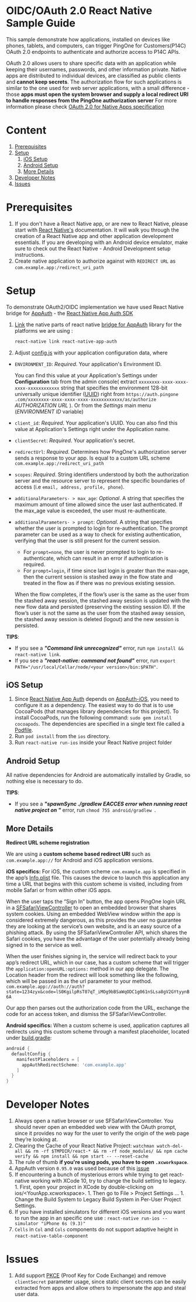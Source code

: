 # OIDC/OAuth 2.0 React Native Sample Guide
This sample demonstrate how applications, installed on devices like phones, tablets, and computers, can trigger PingOne for Customers(P14C) OAuth 2.0 endpoints to authenticate and authorize access to P14C APIs. 

OAuth 2.0 allows users to share specific data with an application while keeping their usernames, passwords, and other information private.
Native apps are distributed to individual devices, are classified as public clients and **cannot keep secrets**.
The authorization flow for such applications is similar to the one used for web server applications, with a small difference - those **apps must open the system browser and supply a local redirect URI to handle responses from the PingOne authorization server**
For more information please check [OAuth 2.0 for Native Apps specification](https://tools.ietf.org/html/rfc8252)

# Content
1. [Prerequisites](#prerequisites)
1. [Setup](#setup)
    1. [iOS Setup](#ios-setup)
    1. [Android Setup](#android-setup)
    1. [More Details](#more-details)
1. [Developer Notes](#developer-notes)
1. [Issues](#issues)


# Prerequisites 
1. If you don't have a React Native app, or are new to React Native, please start with [React Native's](https://facebook.github.io/react-native/docs/getting-started) documentation. It will walk you through the creation of a React Native app and other application development essentials.
If you are developing with an Android device emulator, make sure to check out the React Native - Android Development setup instructions.
1. Create native application to authorize against with `REDIRECT URL` as `com.example.app:/redirect_uri_path`


# Setup

To demonstrate OAuth2/OIDC implementation we have used React Native bridge for [AppAuth](https://appauth.io/) - the [React Native App Auth SDK](https://github.com/FormidableLabs/react-native-app-auth)

1. [Link](https://facebook.github.io/react-native/docs/linking-libraries-ios) the native parts of react native [bridge for AppAuth](https://github.com/FormidableLabs/react-native-app-auth) library for the platforms we are using :
    ```bash 
    react-native link react-native-app-auth
    ``` 
    
1. Adjust [config.js](config.js) with your application configuration data, where
- `ENVIRONMENT_ID`: *Required*. Your application's Environment ID. 

    You can find this value at your Application's Settings under 
    **Configuration** tab from the admin console( extract `xxxxxxxx-xxxx-xxxx-xxxx-xxxxxxxxxxxx` string that specifies the environment 128-bit universally unique identifier ([UUID](https://tools.ietf.org/html/rfc4122)) right from `https://auth.pingone
    .com/xxxxxxxx-xxxx-xxxx-xxxx-xxxxxxxxxxxx/as/authorize` *AUTHORIZATION URL* ). Or from the *Settings* main menu (*ENVIRONMENT ID* variable)
- `client_id`: *Required*. Your application's UUID. You can also find this value at Application's Settings right under the Application name.
- `clientSecret`: *Required*. Your application's secret.
- `redirectUrl`: *Required*. Determines how PingOne's authorization server sends a response to your app. Is equal to a custom URL scheme `com.example.app:/redirect_uri_path`
- `scopes`: *Required*.  String identifiers understood by both the authorization server and the resource server to represent the specific boundaries of access (i.e `email, address, profile, phone`).
- `additionalParameters- > max_age`: *Optional*. A string that specifies the maximum amount of time allowed since the user last authenticated. If the max_age value is exceeded, the user must re-authenticate.
- `additionalParameters- > prompt`: *Optional*.  A string that specifies whether the user is prompted to login for re-authentication. The prompt parameter can be used as a way to check for existing authentication, verifying that the user is still present for the current session. 
  - For `prompt=none`, the user is never prompted to login to re-authenticate, which can result in an error if authentication is required. 
  - For `prompt=login`, if time since last login is greater than the max-age, then the current session is stashed away in the flow state and treated in the flow as if there was no previous existing session. 
  
  When the flow completes, if the flow’s user is the same as the user from the stashed away session, the stashed away session is updated with the new flow data and persisted (preserving the existing session ID). 
  If the flow’s user is not the same as the user from the stashed away session, the stashed away session is deleted (logout) and the new session is persisted. 


**TIPS**: 
- If you see a **_"Command link unrecognized"_** error, run `npm install && react-native link`.
- If you see a **_"react-native: command not found"_** error, run `export PATH="/usr/local/Cellar/node/<your version>/bin:$PATH"`. 

## iOS Setup
1. Since [React Native App Auth](https://github.com/FormidableLabs/react-native-app-auth) depends on [AppAuth-iOS](https://github.com/openid/AppAuth-iOS), you need to configure it as a dependency.
 The easiest way to do that is to use CocoaPods (that manages library dependencies for this project). To install CocoaPods, run the following command:
`sudo gem install cocoapods`. The dependencies are specified in a single text file called a [Podfile](./ios/Podfile).
1. Run `pod install` from the `ios` directory.
1. Run `react-native run-ios` inside your React Native project folder


## Android Setup

All native dependencies for Android are automatically installed by Gradle, so nothing else is necessary to do.

**TIPS**: 
- If you see a **_"spawnSync ./gradlew EACCES error when running react native project on "_** error, run `chmod 755 android/gradlew `.

## More Details

**Redirect URL scheme registration** 

We are using a **custom scheme based redirect URI** such as `com.example.app://` for Android and iOS application versions. 

**iOS specifics:** 
For iOS, the custom scheme `com.example.app` is specified in the app’s [Info.plist](./ios/react_native/Info.plist) file. This causes the device to launch this application any time a URL that begins with this custom scheme is visited, including from mobile Safari or from within other iOS apps.

When the user taps the “Sign In” button, the app opens PingOne login URL in a [SFSafariViewController](https://developer.apple.com/documentation/safariservices/sfsafariviewcontroller) to open an embedded browser that shares system cookies. 
Using an embedded WebView window within the app is considered extremely dangerous, as this provides the user no guarantee they are looking at the service’s own website, and is an easy source of a phishing attack. 
By using the SFSafariViewController API, which shares the Safari cookies, you have the advantage of the user potentially already being signed in to the service as well.

When the user finishes signing in, the service will redirect back to your app’s redirect URL, which in our case, has a custom scheme that will trigger the `application:openURL:options:` method in our app delegate. The Location header from the redirect will look something like the following, which will be passed in as the url parameter to your method.
`com.example.app://auth://auth?state=1234zyx&code=lS0KgilpRsT07qT_iMOg9bBSaWqODC1g061nSLsa8gV2GYtyynB6A`

Our app then parses out the authorization code from the URL, exchange the code for an access token, and dismiss the SFSafariViewController. 

**Android specifics:** 
When a custom scheme is used, application captures all redirects using this custom scheme through a manifest placeholder, located under [build.gradle](android/app/build.gradle): 
```groovy
android {
  defaultConfig {
    manifestPlaceholders = [
      appAuthRedirectScheme: 'com.example.app'
    ]
  }
}
```

# Developer Notes
1. Always open a native browser or use SFSafariViewController. You should never open an embedded web view with the OAuth prompt, since it provides no way for the user to verify the origin of the web page they’re looking at.
1. Clearing the Cache of your React Native Project: `watchman watch-del-all && rm -rf $TMPDIR/react-* && rm -rf node_modules/ && npm cache verify && npm install && npm start -- --reset-cache`
1. The rule of thumb **if you're using pods, you have to open `.xcworkspace`**.
1. AppAuth version `0.95.0` was used because of this [issue](https://github.com/FormidableLabs/react-native-app-auth/issues/256)
1. If encountering a bunch of mysterious errors while  trying to get react-native working with XCode 10, try to change the build setting to legacy.
		1. First, open your project in XCode by double-clicking on ios/<YourApp.xcworkspace>.
		1. Then go to File > Project Settings …
		1. Change the Build System to Legacy Build System in Per-User Project Settings.
1. If you have installed simulators for different iOS versions and you want to run the app in an specific one use : `react-native run-ios --simulator "iPhone 6s (9.3)"`
1. `Cells` in `Col` and `Cols` components do not support adaptive height in `react-native-table-component`

# Issues
1. Add support [PKCE](https://tools.ietf.org/html/rfc7636) (Proof Key for Code Exchange) and remove `clientSecret` parameter usage, since static client secrets can be easily extracted from apps and allow others to impersonate the app and steal user data. 
